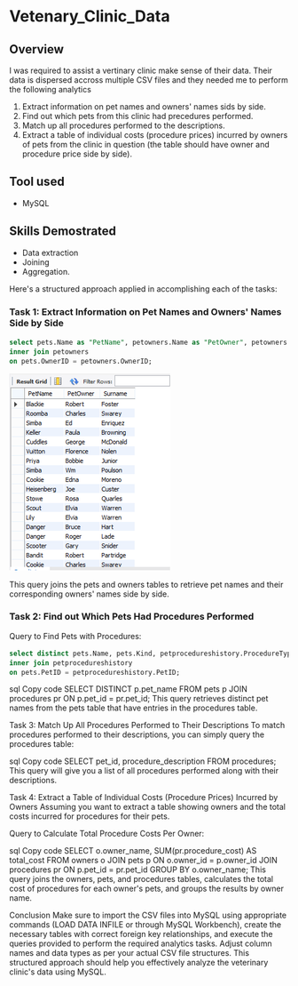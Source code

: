 # Vetenary_Clinic_Data

## Overview

I was required to assist a vertinary clinic make sense of their data. Their data is dispersed accross multiple CSV files and they needed me to perform the following analytics

1. Extract information on pet names and owners' names sids by side.
2. Find out which pets from this clinic had precedures performed.
3. Match up all procedures performed to the descriptions.
4. Extract a table of individual costs (procedure prices) incurred by owners of pets from the clinic in question (the table should have owner and procedure price side by side).

## Tool used
- MySQL

## Skills Demostrated
- Data extraction
- Joining
- Aggregation.

Here's a structured approach applied in accomplishing each of the tasks:

### Task 1: Extract Information on Pet Names and Owners' Names Side by Side
```sql
select pets.Name as "PetName", petowners.Name as "PetOwner", petowners.Surname from pets
inner join petowners
on pets.OwnerID = petowners.OwnerID;
```
![](petnameandowner.PNG)

This query joins the pets and owners tables to retrieve pet names and their corresponding owners' names side by side.

### Task 2: Find out Which Pets Had Procedures Performed

Query to Find Pets with Procedures:
```sql
select distinct pets.Name, pets.Kind, petprocedureshistory.ProcedureType from pets
inner join petprocedureshistory
on pets.PetID = petprocedureshistory.PetID;
```

sql
Copy code
SELECT DISTINCT p.pet_name
FROM pets p
JOIN procedures pr ON p.pet_id = pr.pet_id;
This query retrieves distinct pet names from the pets table that have entries in the procedures table.

Task 3: Match Up All Procedures Performed to Their Descriptions
To match procedures performed to their descriptions, you can simply query the procedures table:

sql
Copy code
SELECT pet_id, procedure_description
FROM procedures;
This query will give you a list of all procedures performed along with their descriptions.

Task 4: Extract a Table of Individual Costs (Procedure Prices) Incurred by Owners
Assuming you want to extract a table showing owners and the total costs incurred for procedures for their pets.

Query to Calculate Total Procedure Costs Per Owner:

sql
Copy code
SELECT o.owner_name, SUM(pr.procedure_cost) AS total_cost
FROM owners o
JOIN pets p ON o.owner_id = p.owner_id
JOIN procedures pr ON p.pet_id = pr.pet_id
GROUP BY o.owner_name;
This query joins the owners, pets, and procedures tables, calculates the total cost of procedures for each owner's pets, and groups the results by owner name.

Conclusion
Make sure to import the CSV files into MySQL using appropriate commands (LOAD DATA INFILE or through MySQL Workbench), create the necessary tables with correct foreign key relationships, and execute the queries provided to perform the required analytics tasks. Adjust column names and data types as per your actual CSV file structures. This structured approach should help you effectively analyze the veterinary clinic's data using MySQL.







